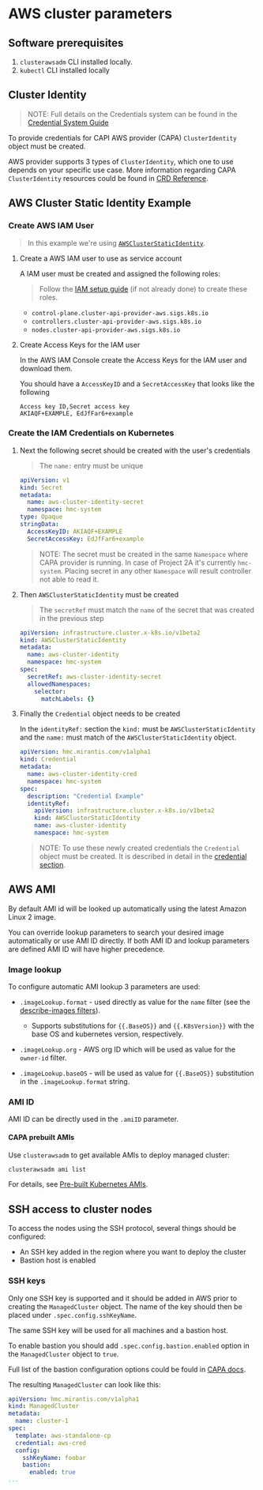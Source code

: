 # AWS cluster parameters

## Software prerequisites

1. `clusterawsadm` CLI installed locally.
2. `kubectl` CLI installed locally

## Cluster Identity 

> NOTE:
> Full details on the Credentials system can be found in the [Credential System Guide](/credential/main/)

To provide credentials for CAPI AWS provider (CAPA) `ClusterIdentity` object
must be created.

AWS provider supports 3 types of `ClusterIdentity`, which one to use depends on
your specific use case. More information regarding CAPA `ClusterIdentity`
resources could be found in [CRD Reference](https://cluster-api-aws.sigs.k8s.io/crd/).

## AWS Cluster Static Identity Example

### Create AWS IAM User
> In this example we're using [`AWSClusterStaticIdentity`](https://cluster-api-aws.sigs.k8s.io/crd/#infrastructure.cluster.x-k8s.io/v1beta1.AWSClusterStaticIdentity).

1. Create a AWS IAM user to use as service account

    A IAM user must be created and assigned the following roles:
    > Follow the [IAM setup guide](cloudformation.md#aws-iam-setup) (if not already done)
to create these roles.

    - `control-plane.cluster-api-provider-aws.sigs.k8s.io`
    - `controllers.cluster-api-provider-aws.sigs.k8s.io`
    - `nodes.cluster-api-provider-aws.sigs.k8s.io`
  

2. Create Access Keys for the IAM user

    In the AWS IAM Console create the Access Keys for the IAM user and download them.

    You should have a `AccessKeyID` and a `SecretAccessKey` that looks like the following
    ```
    Access key ID,Secret access key
    AKIAQF+EXAMPLE, EdJfFar6+example 
    ```

### Create the IAM Credentials on Kubernetes 

1. Next the following secret should be created with the user's credentials
  
    > The `name:` entry must be unique

    ```yaml
    apiVersion: v1
    kind: Secret
    metadata:
      name: aws-cluster-identity-secret
      namespace: hmc-system
    type: Opaque
    stringData:
      AccessKeyID: AKIAQF+EXAMPLE
      SecretAccessKey: EdJfFar6+example
    ```

    > NOTE:
    > The secret must be created in the same `Namespace` where CAPA provider is
    > running. In case of Project 2A it's currently `hmc-system`. Placing secret in
    > any other `Namespace` will result controller not able to read it.

2. Then `AWSClusterStaticIdentity` must be created

    > The `secretRef` must match the `name` of the secret that was created in the previous step

    ```yaml
    apiVersion: infrastructure.cluster.x-k8s.io/v1beta2
    kind: AWSClusterStaticIdentity
    metadata:
      name: aws-cluster-identity
      namespace: hmc-system
    spec:
      secretRef: aws-cluster-identity-secret
      allowedNamespaces:
        selector:
          matchLabels: {}
    ```

3. Finally the `Credential` object needs to be created

    In the `identityRef:` section the `kind:` must be `AWSClusterStaticIdentity` and the `name:` must match of the `AWSClusterStaticIdentity` object.

    ```yaml
    apiVersion: hmc.mirantis.com/v1alpha1
    kind: Credential
    metadata:
      name: aws-cluster-identity-cred
      namespace: hmc-system
    spec:
      description: "Credential Example"
      identityRef:
        apiVersion: infrastructure.cluster.x-k8s.io/v1beta2
        kind: AWSClusterStaticIdentity
        name: aws-cluster-identity
        namespace: hmc-system
    ```

    > NOTE:
    > To use these newly created credentials the `Credential` object must be
    > created. It is described in detail in the [credential section](../credential/main.md).

## AWS AMI

By default AMI id will be looked up automatically using the latest Amazon Linux 2 image.

You can override lookup parameters to search your desired image automatically or
use AMI ID directly.
If both AMI ID and lookup parameters are defined AMI ID will have higher precedence.

### Image lookup

To configure automatic AMI lookup 3 parameters are used:

- `.imageLookup.format` - used directly as value for the `name` filter
(see the [describe-images filters](https://docs.aws.amazon.com/cli/latest/reference/ec2/describe-images.html#describe-images)).
  - Supports substitutions for `{{.BaseOS}}` and `{{.K8sVersion}}` with the base OS
and kubernetes version, respectively.

- `.imageLookup.org` - AWS org ID which will be used as value for the `owner-id`
filter.

- `.imageLookup.baseOS` - will be used as value for `{{.BaseOS}}` substitution in
the `.imageLookup.format` string.

### AMI ID

AMI ID can be directly used in the `.amiID` parameter.

#### CAPA prebuilt AMIs

Use `clusterawsadm` to get available AMIs to deploy managed cluster:

```bash
clusterawsadm ami list
```

For details, see [Pre-built Kubernetes AMIs](https://cluster-api-aws.sigs.k8s.io/topics/images/built-amis.html).

## SSH access to cluster nodes

To access the nodes using the SSH protocol, several things should be configured:

- An SSH key added in the region where you want to deploy the cluster
- Bastion host is enabled

### SSH keys

Only one SSH key is supported and it should be added in AWS prior to creating
the `ManagedCluster` object. The name of the key should then be placed under `.spec.config.sshKeyName`.

The same SSH key will be used for all machines and a bastion host.

To enable bastion you should add `.spec.config.bastion.enabled` option in the
`ManagedCluster` object to `true`.

Full list of the bastion configuration options could be fould in [CAPA docs](https://cluster-api-aws.sigs.k8s.io/crd/#infrastructure.cluster.x-k8s.io/v1beta1.Bastion).

The resulting `ManagedCluster` can look like this:

```yaml
apiVersion: hmc.mirantis.com/v1alpha1
kind: ManagedCluster
metadata:
  name: cluster-1
spec:
  template: aws-standalone-cp
  credential: aws-cred
  config:
    sshKeyName: foobar
    bastion:
      enabled: true
...
```
